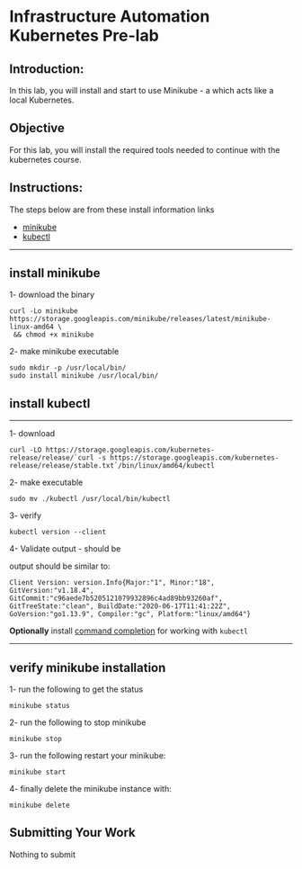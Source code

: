 # Infrastructure Automation Kubernetes Pre-lab

## Introduction: 

In this lab, you will install and start to use Minikube - a which acts like a local Kubernetes.  

## Objective

For this lab, you will install the required tools needed to continue with the kubernetes course.



## Instructions:


The steps below are from these install information links

* [minikube][install-minikube]
* [kubectl][install-kubectl]
---
## install minikube 

1- download the binary

 ```
curl -Lo minikube https://storage.googleapis.com/minikube/releases/latest/minikube-linux-amd64 \
  && chmod +x minikube
```

2- make minikube executable
```
sudo mkdir -p /usr/local/bin/
sudo install minikube /usr/local/bin/
```

## install kubectl
---
1- download
```
curl -LO https://storage.googleapis.com/kubernetes-release/release/`curl -s https://storage.googleapis.com/kubernetes-release/release/stable.txt`/bin/linux/amd64/kubectl
```

2- make executable

```
sudo mv ./kubectl /usr/local/bin/kubectl
```
3- verify
```
kubectl version --client
```

4- Validate output - should be

output should be similar to:
```
Client Version: version.Info{Major:"1", Minor:"18", GitVersion:"v1.18.4", GitCommit:"c96aede7b5205121079932896c4ad89bb93260af", GitTreeState:"clean", BuildDate:"2020-06-17T11:41:22Z", GoVersion:"go1.13.9", Compiler:"gc", Platform:"linux/amd64"}
```

**Optionally** install [command completion][install-completion] for working with `kubectl`

---

## verify minikube installation


1- run the following to get the status

```
minikube status
```

2- run the following to stop minikube
```
minikube stop
```

3- run the following restart your minikube:
```
minikube start
```

4-  finally delete the minikube instance with:
```
minikube delete
```




## Submitting Your Work

Nothing to submit

[minikube]: https://github.com/kubernetes/minikube
[install-kubectl]: https://kubernetes.io/docs/tasks/tools/install-kubectl/#install-kubectl
[install-minikube]: https://kubernetes.io/docs/tasks/tools/install-minikube/
[install-completion]: https://kubernetes.io/docs/tasks/tools/install-kubectl/#enabling-shell-autocompletion
